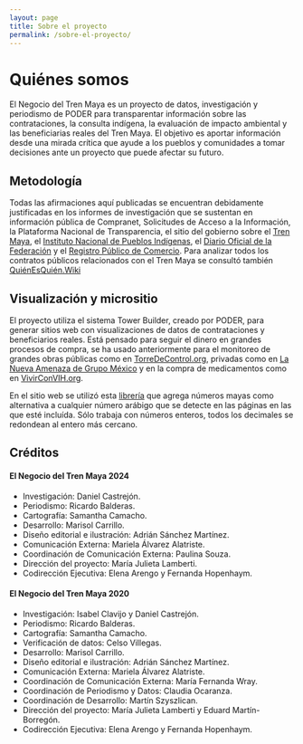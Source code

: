```yaml
---
layout: page
title: Sobre el proyecto
permalink: /sobre-el-proyecto/
---
```


# Quiénes somos

El Negocio del Tren Maya es un proyecto de datos, investigación y periodismo de PODER para transparentar información sobre las contrataciones, la consulta indígena, la evaluación de impacto ambiental y las beneficiarias reales del Tren Maya.
El objetivo es aportar información desde una mirada crítica que ayude a los pueblos y comunidades a tomar decisiones ante un proyecto que puede afectar su futuro.


## Metodología

Todas las afirmaciones aquí publicadas se encuentran debidamente justificadas en los informes de investigación que se sustentan en información pública de Compranet, Solicitudes de Acceso a la Información, la Plataforma Nacional de Transparencia, el sitio del gobierno sobre el [Tren Maya](https://www.trenmaya.gob.mx/), el [Instituto Nacional de Pueblos Indígenas](https://www.gob.mx/inpi), el [Diario Oficial de la Federación](https://www.dof.gob.mx/) y el [Registro Público de Comercio](https://rpc.economia.gob.mx/). Para analizar todos los contratos públicos relacionados con el Tren Maya se consultó también [QuiénEsQuién.Wiki](https://www.quienesquien.wiki/)


## Visualización y micrositio

El proyecto utiliza el sistema Tower Builder, creado por PODER, para generar sitios web con visualizaciones de datos de contrataciones y beneficiarios reales. Está pensado para seguir el dinero en grandes procesos de compra, se ha usado anteriormente para el monitoreo de grandes obras públicas como en [TorreDeControl.org](https://torredecontrol.projectpoder.org/), privadas como en [La Nueva Amenaza de Grupo México](https://lanuevaamenazadegrupomexico.poderlatam.org/) y en la compra de medicamentos como en [VivirConVIH.org](http://livingwithhiv.org/).

En el sitio web se utilizó esta [librería](https://github.com/ProjectPODER/numeros-mayas-js) que agrega números mayas como alternativa a cualquier número arábigo que se detecte en las páginas en las que esté incluída. Sólo trabaja con números enteros, todos los decimales se redondean al entero más cercano.



## Créditos

#### El Negocio del Tren Maya 2024

* Investigación: Daniel Castrejón.
* Periodismo: Ricardo Balderas.
* Cartografía: Samantha Camacho.
* Desarrollo: Marisol Carrillo.
* Diseño editorial e ilustración: Adrián Sánchez Martínez.
* Comunicación Externa: Mariela Álvarez Alatriste.
* Coordinación de Comunicación Externa: Paulina Souza.
* Dirección del proyecto: María Julieta Lamberti.
* Codirección Ejecutiva: Elena Arengo y Fernanda Hopenhaym.

#### El Negocio del Tren Maya 2020

* Investigación: Isabel Clavijo y Daniel Castrejón.
* Periodismo: Ricardo Balderas.
* Cartografía: Samantha Camacho.
* Verificación de datos: Celso Villegas.
* Desarrollo: Marisol Carrillo.
* Diseño editorial e ilustración: Adrián Sánchez Martínez.
* Comunicación Externa: Mariela Álvarez Alatriste.
* Coordinación de Comunicación Externa: María Fernanda Wray.
* Coordinación de Periodismo y Datos: Claudia Ocaranza.
* Coordinación de Desarrollo: Martín Szyszlican.
* Dirección del proyecto: María Julieta Lamberti y Eduard Martín-Borregón.
* Codirección Ejecutiva: Elena Arengo y Fernanda Hopenhaym.
